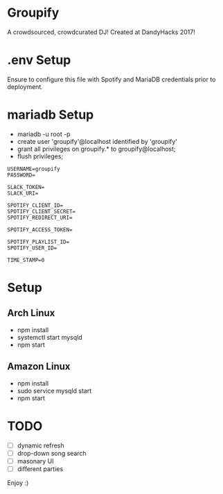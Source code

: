 # Groupify
A crowdsourced, crowdcurated DJ!
Created at DandyHacks 2017!

# .env Setup
Ensure to configure this file with Spotify and MariaDB credentials prior to deployment.

# mariadb Setup
- mariadb -u root -p
- create user 'groupify'@localhost identified by 'groupify'
- grant all privileges on groupify.* to groupify@localhost;
- flush privileges;


```
USERNAME=groupify
PASSWORD=

SLACK_TOKEN=
SLACK_URI=

SPOTIFY_CLIENT_ID=
SPOTIFY_CLIENT_SECRET=
SPOTIFY_REDIRECT_URI=

SPOTIFY_ACCESS_TOKEN=

SPOTIFY_PLAYLIST_ID=
SPOTIFY_USER_ID=

TIME_STAMP=0
```

# Setup
## Arch Linux
* npm install
* systemctl start mysqld
* npm start
## Amazon Linux
* npm install
* sudo service mysqld start
* npm start

# TODO
- [ ] dynamic refresh
- [ ] drop-down song search
- [ ] masonary UI
- [ ] different parties

Enjoy :)
